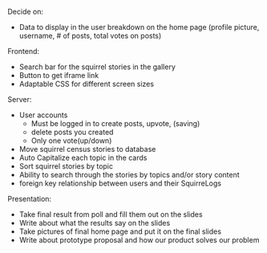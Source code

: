 Decide on:

-   Data to display in the user breakdown on the home page (profile picture, username, # of posts, total votes on posts)

Frontend:

-   Search bar for the squirrel stories in the gallery
-   Button to get iframe link
-   Adaptable CSS for different screen sizes

Server:

-   User accounts
    -   Must be logged in to create posts, upvote, (saving)
    -   delete posts you created
    -   Only one vote(up/down)
-   Move squirrel census stories to database
-   Auto Capitalize each topic in the cards
-   Sort squirrel stories by topic
-   Ability to search through the stories by topics and/or story content
-   foreign key relationship between users and their SquirreLogs

Presentation:

-   Take final result from poll and fill them out on the slides
-   Write about what the results say on the slides
-   Take pictures of final home page and put it on the final slides
-   Write about prototype proposal and how our product solves our problem

